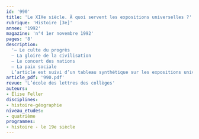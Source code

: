 ```yaml
---
id: '990'
title: 'Le XIXe siècle. À quoi servent les expositions universelles ?'
rubrique: 'Histoire [3e]'
annee: '1992'
magazine: 'n°4 1er novembre 1992'
pages: '8'
description: 
  '– Le culte du progrès
  – La gloire de la civilisation
  – Le concert des nations
  – La paix sociale
  L’article est suivi d’un tableau synthétique sur les expositions universelles, ainsi que d’une bibliographie.'
article_pdf: '990.pdf'
revue: 'L’école des lettres des collèges'
auteurs:
- Élise Feller
disciplines:
- histoire-géographie
niveau_etudes:
- quatrième
programmes:
- histoire - le 19e siècle
---
```

